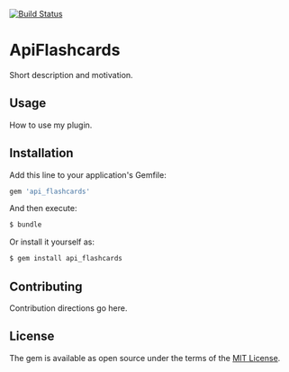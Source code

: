 [![Build Status](https://travis-ci.org/frolmr/api_flashcards.svg?branch=master)](https://travis-ci.org/frolmr/api_flashcards)

# ApiFlashcards
Short description and motivation.

## Usage
How to use my plugin.

## Installation
Add this line to your application's Gemfile:

```ruby
gem 'api_flashcards'
```

And then execute:
```bash
$ bundle
```

Or install it yourself as:
```bash
$ gem install api_flashcards
```

## Contributing
Contribution directions go here.

## License
The gem is available as open source under the terms of the [MIT License](http://opensource.org/licenses/MIT).
